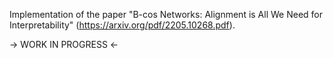 Implementation of the paper "B-cos Networks: Alignment is All We Need for Interpretability" (https://arxiv.org/pdf/2205.10268.pdf).

-> WORK IN PROGRESS <-
